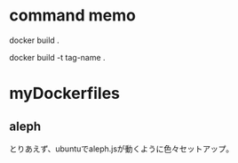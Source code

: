# command memo

docker build .

docker build -t tag-name .

# myDockerfiles

## aleph

とりあえず、ubuntuでaleph.jsが動くように色々セットアップ。